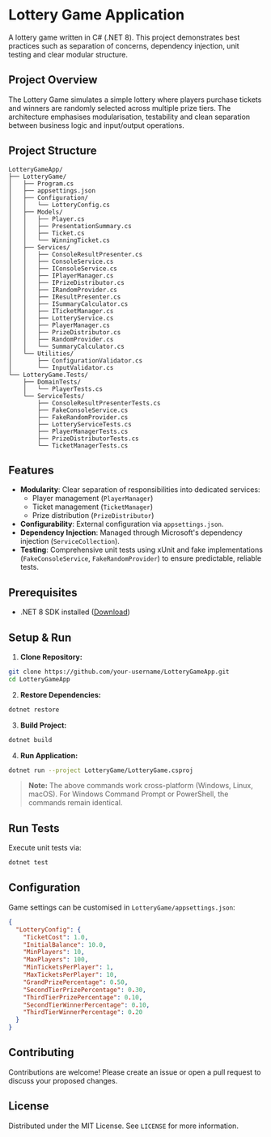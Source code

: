 # Lottery Game Application

A lottery game written in C# (.NET 8). This project demonstrates best practices such as separation of concerns, dependency injection, unit testing and clear modular structure.

## Project Overview

The Lottery Game simulates a simple lottery where players purchase tickets and winners are randomly selected across multiple prize tiers. The architecture emphasises modularisation, testability and clean separation between business logic and input/output operations.

## Project Structure

```
LotteryGameApp/
├── LotteryGame/
│   ├── Program.cs
│   ├── appsettings.json
│   ├── Configuration/
│   │   └── LotteryConfig.cs
│   ├── Models/
│   │   ├── Player.cs
│   │   ├── PresentationSummary.cs
│   │   ├── Ticket.cs
│   │   └── WinningTicket.cs
│   ├── Services/
│   │   ├── ConsoleResultPresenter.cs
│   │   ├── ConsoleService.cs
│   │   ├── IConsoleService.cs
│   │   ├── IPlayerManager.cs
│   │   ├── IPrizeDistributor.cs
│   │   ├── IRandomProvider.cs
│   │   ├── IResultPresenter.cs
│   │   ├── ISummaryCalculator.cs
│   │   ├── ITicketManager.cs
│   │   ├── LotteryService.cs
│   │   ├── PlayerManager.cs
│   │   ├── PrizeDistributor.cs
│   │   ├── RandomProvider.cs
│   │   └── SummaryCalculator.cs
│   └── Utilities/
│       ├── ConfigurationValidator.cs
│       └── InputValidator.cs
└── LotteryGame.Tests/
    ├── DomainTests/
    │   └── PlayerTests.cs
    └── ServiceTests/
        ├── ConsoleResultPresenterTests.cs
        ├── FakeConsoleService.cs
        ├── FakeRandomProvider.cs
        ├── LotteryServiceTests.cs
        ├── PlayerManagerTests.cs
        ├── PrizeDistributorTests.cs
        └── TicketManagerTests.cs
```

## Features

- **Modularity**: Clear separation of responsibilities into dedicated services:
  - Player management (`PlayerManager`)
  - Ticket management (`TicketManager`)
  - Prize distribution (`PrizeDistributor`)
- **Configurability**: External configuration via `appsettings.json`.
- **Dependency Injection**: Managed through Microsoft's dependency injection (`ServiceCollection`).
- **Testing**: Comprehensive unit tests using xUnit and fake implementations (`FakeConsoleService`, `FakeRandomProvider`) to ensure predictable, reliable tests.

## Prerequisites

- .NET 8 SDK installed ([Download](https://dotnet.microsoft.com/download))

## Setup & Run

1. **Clone Repository:**

```bash
git clone https://github.com/your-username/LotteryGameApp.git
cd LotteryGameApp
```

2. **Restore Dependencies:**

```bash
dotnet restore
```

3. **Build Project:**

```bash
dotnet build
```

4. **Run Application:**

```bash
dotnet run --project LotteryGame/LotteryGame.csproj
```

> **Note:** The above commands work cross-platform (Windows, Linux, macOS). For Windows Command Prompt or PowerShell, the commands remain identical.

## Run Tests

Execute unit tests via:

```bash
dotnet test
```

## Configuration

Game settings can be customised in `LotteryGame/appsettings.json`:

```json
{
  "LotteryConfig": {
    "TicketCost": 1.0,
    "InitialBalance": 10.0,
    "MinPlayers": 10,
    "MaxPlayers": 100,
    "MinTicketsPerPlayer": 1,
    "MaxTicketsPerPlayer": 10,
    "GrandPrizePercentage": 0.50,
    "SecondTierPrizePercentage": 0.30,
    "ThirdTierPrizePercentage": 0.10,
    "SecondTierWinnerPercentage": 0.10,
    "ThirdTierWinnerPercentage": 0.20
  }
}
```

## Contributing

Contributions are welcome! Please create an issue or open a pull request to discuss your proposed changes.

## License

Distributed under the MIT License. See `LICENSE` for more information.
